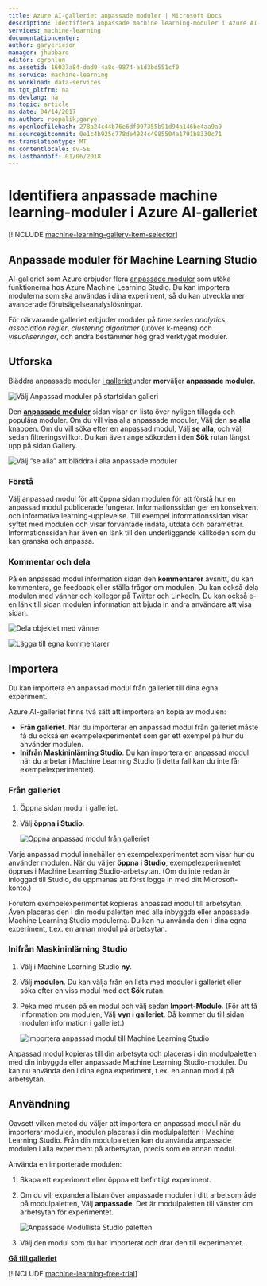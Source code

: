 ```yaml
---
title: Azure AI-galleriet anpassade moduler | Microsoft Docs
description: Identifiera anpassade machine learning-moduler i Azure AI-galleriet.
services: machine-learning
documentationcenter: 
author: garyericson
manager: jhubbard
editor: cgronlun
ms.assetid: 16037a84-dad0-4a8c-9874-a1d3bd551cf0
ms.service: machine-learning
ms.workload: data-services
ms.tgt_pltfrm: na
ms.devlang: na
ms.topic: article
ms.date: 04/14/2017
ms.author: roopalik;garye
ms.openlocfilehash: 278a24c44b76e6df097355b91d94a146be4aa9a9
ms.sourcegitcommit: 0e1c4b925c778de4924c4985504a1791b8330c71
ms.translationtype: MT
ms.contentlocale: sv-SE
ms.lasthandoff: 01/06/2018
---
```

# <a name="discover-custom-machine-learning-modules-in-azure-ai-gallery"></a>Identifiera anpassade machine learning-moduler i Azure AI-galleriet
[!INCLUDE [machine-learning-gallery-item-selector](../../../includes/machine-learning-gallery-item-selector.md)]

## <a name="custom-modules-for-machine-learning-studio"></a>Anpassade moduler för Machine Learning Studio
AI-galleriet som Azure erbjuder flera [anpassade moduler](https://gallery.cortanaintelligence.com/customModules) som utöka funktionerna hos Azure Machine Learning Studio. Du kan importera modulerna som ska användas i dina experiment, så du kan utveckla mer avancerade förutsägelseanalyslösningar.

För närvarande galleriet erbjuder moduler på *time series analytics*, *association regler*, *clustering algoritmer* (utöver k-means) och *visualiseringar*, och andra bestämmer hög grad verktyget moduler.


## <a name="discover"></a>Utforska
Bläddra anpassade moduler [i galleriet](http://gallery.cortanaintelligence.com)under **mer**väljer **anpassade moduler**.

![Välj Anpassad moduler på startsidan galleri](./media/gallery-custom-modules/select-custom-modules-in-gallery.png)

Den  **[anpassade moduler](https://gallery.cortanaintelligence.com/customModules)**  sidan visar en lista över nyligen tillagda och populära moduler. Om du vill visa alla anpassade moduler, Välj den **se alla** knappen. Om du vill söka efter en anpassad modul, Välj **se alla**, och välj sedan filtreringsvillkor. Du kan även ange sökorden i den **Sök** rutan längst upp på sidan Gallery.

![Välj ”se alla” att bläddra i alla anpassade moduler](./media/gallery-custom-modules/click-see-all-for-all-custom-modules.png)

### <a name="understand"></a>Förstå

Välj anpassad modul för att öppna sidan modulen för att förstå hur en anpassad modul publicerade fungerar. Informationssidan ger en konsekvent och informativa learning-upplevelse. Till exempel informationssidan visar syftet med modulen och visar förväntade indata, utdata och parametrar. Informationssidan har även en länk till den underliggande källkoden som du kan granska och anpassa.

### <a name="comment-and-share"></a>Kommentar och dela
På en anpassad modul information sidan den **kommentarer** avsnitt, du kan kommentera, ge feedback eller ställa frågor om modulen. Du kan också dela modulen med vänner och kollegor på Twitter och LinkedIn. Du kan också e-en länk till sidan modulen information att bjuda in andra användare att visa sidan.

![Dela objektet med vänner](./media/gallery-how-to-use-contribute-publish/share-links.png)

![Lägga till egna kommentarer](./media/gallery-how-to-use-contribute-publish/comments.png)

## <a name="import"></a>Importera
Du kan importera en anpassad modul från galleriet till dina egna experiment.

Azure AI-galleriet finns två sätt att importera en kopia av modulen:

* **Från galleriet**. När du importerar en anpassad modul från galleriet måste få du också en exempelexperimentet som ger ett exempel på hur du använder modulen.
* **Inifrån Maskininlärning Studio**. Du kan importera en anpassad modul när du arbetar i Machine Learning Studio (i detta fall kan du inte får exempelexperimentet).

### <a name="from-the-gallery"></a>Från galleriet

1. Öppna sidan modul i galleriet. 
2. Välj **öppna i Studio**.
   
    ![Öppna anpassad modul från galleriet](./media/gallery-custom-modules/open-custom-module-from-gallery.png)
   
Varje anpassad modul innehåller en exempelexperimentet som visar hur du använder modulen. När du väljer **öppna i Studio**, exempelexperimentet öppnas i Machine Learning Studio-arbetsytan. (Om du inte redan är inloggad till Studio, du uppmanas att först logga in med ditt Microsoft-konto.)

Förutom exempelexperimentet kopieras anpassad modul till arbetsytan. Även placeras den i din modulpaletten med alla inbyggda eller anpassade Machine Learning Studio modulerna. Du kan nu använda den i dina egna experiment, t.ex. en annan modul på arbetsytan.

### <a name="from-within-machine-learning-studio"></a>Inifrån Maskininlärning Studio

1. Välj i Machine Learning Studio **ny**.
2. Välj **modulen**. Du kan välja från en lista med moduler i galleriet eller söka efter en viss modul med det **Sök** rutan.
3. Peka med musen på en modul och välj sedan **Import-Module**. (För att få information om modulen, Välj **vyn i galleriet**. Då kommer du till sidan modulen information i galleriet.)
   
    ![Importera anpassad modul till Machine Learning Studio](./media/gallery-custom-modules/add-custom-module-in-studio.png)

Anpassad modul kopieras till din arbetsyta och placeras i din modulpaletten med din inbyggda eller anpassade Machine Learning Studio-moduler. Du kan nu använda den i dina egna experiment, t.ex. en annan modul på arbetsytan.

## <a name="use"></a>Användning

Oavsett vilken metod du väljer att importera en anpassad modul när du importerar modulen, modulen placeras i din modulpaletten i Machine Learning Studio. Från din modulpaletten kan du använda anpassade modulen i alla experiment på arbetsytan, precis som en annan modul.

Använda en importerade modulen:

1. Skapa ett experiment eller öppna ett befintligt experiment.
2. Om du vill expandera listan över anpassade moduler i ditt arbetsområde på modulpaletten, Välj **anpassade**. Det är modulpaletten till vänster om arbetsytan för experimentet.
   
    ![Anpassade Modullista Studio paletten](./media/gallery-custom-modules/custom-module-in-studio-palette.png)
3. Välj den modul som du har importerat och drar den till experimentet.


**[Gå till galleriet](http://gallery.cortanaintelligence.com)**

[!INCLUDE [machine-learning-free-trial](../../../includes/machine-learning-free-trial.md)]

